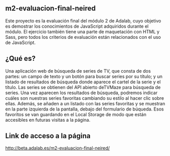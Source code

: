 ## m2-evaluacion-final-neired
Este proyecto es la evaluación final del módulo 2 de Adalab, cuyo objetivo es demostrar los conocimientos de JavaScript adquiridos durante el módulo. El ejercicio también tiene una parte de maquetación con HTML y Sass, pero todos los criterios de evaluación están relacionados con el uso de JavaScript.

## ¿Qué es?
Una aplicación web de búsqueda de series de TV, que consta de dos partes: un campo de texto y un botón para buscar series por su título; y un listado de resultados de búsqueda donde aparece el cartel de la serie y el título.
Las series se obtienen del API abierto deTVMaze para búsqueda de series.
Una vez aparecen los resultados de búsqueda, podremos indicar cuáles son nuestras series favoritas cambiando su estilo al hacer clic sobre ellas. Además, se añaden a un listado con las series favoritas y se muestran en la parte izquierda de la pantalla, debajo del formulario de búqueda.
Esos favoritos se van guardando en el Local Storage de modo que están accesibles en futuras visitas a la página.

## Link de acceso a la página
http://beta.adalab.es/m2-evaluacion-final-neired/
